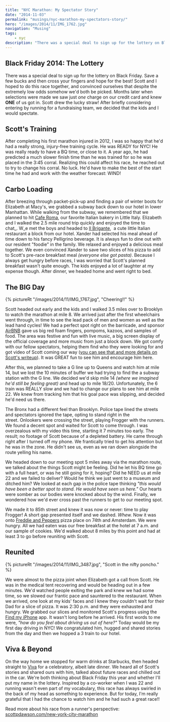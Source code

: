 ```yaml
---
title: "NYC Marathon: My Spectator Story"
date: "2014-11-03"
permalink: "musings/nyc-marathon-my-spectators-story/"
hero: "/images/2014/11/IMG_1762.jpg"
navigation: "Musing"
tags:
    - nyc
description: "There was a special deal to sign up for the lottery on Black Friday. Save a few bucks and then cross your fingers and hope for the best! Scott and I hoped to do this race together, and convinced ourselves that despite the extremely low odds somehow we'd both be picked."
---
```


## Black Friday 2014: The Lottery

There was a special deal to sign up for the lottery on Black Friday. Save a few bucks and then cross your fingers and hope for the best! Scott and I hoped to do this race together, and convinced ourselves that despite the extremely low odds somehow we'd both be picked. Months later when selections were made we saw just _one_ charge on our credit card and knew **ONE** of us got in. Scott drew the lucky straw! After briefly considering entering by running for a fundraising team, we decided that the kids and I would spectate.

## Scott's Training

After completing his first marathon injured in 2012, I was so happy that he'd had a really strong, injury-free training cycle. He was READY for NYC! He was really ready to have a BQ time, or close to it. A year ago, he had predicted a much slower finish time than he was trained for so he was placed in the 3:45 corral. Realizing this could affect his race, he reached out to try to change his corral. No luck. He'd have to make the best of the start time he had and work with the weather forecast: WIND!

## Carbo Loading

After breezing through packet-pick-up and finding a pair of winter boots for Elizabeth at Macy's, we grabbed a subway back down to our hotel in lower Manhattan. While walking from the subway, we remembered that we planned to hit [Cafe Roma](http://www.cafferomapastries.com/ "Cafe Roma"), our favorite Italian bakery in Little Italy. Elizabeth and I walked the 2.5 mile round trip quickly and enjoyed the time to chat_. W_e met the boys and headed to [Il Brigante](http://www.ilbrigantenyc.com/about.html "Il Brigante"),  a cute little Italian restaurant a block from our hotel. Xander had selected his meal ahead of time down to his fancy Pelligrino beverage. It is always fun to dine out with our resident "foodie" in the family. We relaxed and enjoyed a delicious meal together. We even convinced Xander to save two slices of his pizza to add to Scott's pre-race breakfast meal _(everyone else got pasta)_. Because I always get hungry before races, I was worried that Scott's planned breakfast wasn't quite enough. The kids enjoyed a lot of laughter at my expense though. After dinner, we headed home and went right to bed.

## The BIG Day

{% pictureRt "/images/2014/11/IMG_1767.jpg", "Cheering!!" %}

Scott headed out early and the kids and I walked 3.5 miles over to Brooklyn to watch the marathon at mile 8. We arrived just after the first wheelchairs went through, in time to see the lead pack of men and women as well as the lead hand cycles! We had a perfect spot right on the barricade, and sponsor [AirBNB](https://www.airbnb.com) gave us big red foam fingers, pompoms, kazoos, and samples of food. The area was festive and fun with live music, a big screen display of the official coverage and more music from just a block down. We got comfy with our fellow spectators, helping them find who they were looking for and got video of Scott coming our way ([you can see that and more details on Scott's writeup](https://scottpdawson.com/new-york-city-marathon/)). It was GREAT fun to see him and encourage him here.

After this, we planned to take a G line up to Queens and watch him at mile 14, but we lost the 10 minutes of buffer we had trying to find the a subway station with the G line. We decided we'd skip mile 14 _(where we imagined he'd still be feeling great)_ and head up to mile 18/20. Unfortunately, the 6 train was REALLY slow and we had to change our plans to see him at mile 22. We knew from tracking him that his goal pace was slipping, and decided he'd need us there.

The Bronx had a different feel than Brooklyn. Police tape lined the streets and spectators ignored the tape, opting to stand right in the street. Onlookers were crossing the street, playing Frogger with the runners. We found a decent spot and waited for Scott to come through. I was overzealous with my video this time, starting it 7 minutes too early. The result; no footage of Scott because of a depleted battery. He came through right after I turned off my phone. We frantically tried to get his attention but he was in the zone. He didn't see us, even as we ran down alongside the route yelling his name.

We headed down to our meeting spot 5 miles away via the marathon route, we talked about the things Scott might be feeling. Did he let his BQ time go with a full heart, or was he still going for it, hoping? Did he NEED us at mile 22 and we failed to deliver? Would he think we just went to a museum and ditched him? We looked at each gap in the police tape thinking _"this would have been a better spot to stand. He would have seen us here."_ Our hearts were somber as our bodies were knocked about by the wind. Finally, we wondered how we'd ever cross past the runners to get to our meeting spot.

We made it to 85th street and knew it was now or never: time to play Frogger! A short gap presented itself and we dashed. _Whew._ Now it was onto [Freddie and Peppers](http://www.freddieandpeppers.com/ "Freddie and Peppers") pizza place on 74th and Amsterdam. We were hungry. All we had eaten was our free breakfast at the hotel at 7 a.m. and our sample of cookies. We'd walked about 8 miles by this point and had at least 3 to go before reuniting with Scott.

## Reunited

{% pictureRt "/images/2014/11/IMG_3487.jpg", "Scott in the nifty poncho." %}

We were almost to the pizza joint when Elizabeth got a call from Scott. He was in the medical tent recovering and would be heading out in a few minutes. We'd watched people exiting the park and knew we had some time, so we slowed our frantic pace and sauntered to the restaurant. When we arrived, one look at my kids' faces and I knew they couldn't wait for their Dad for a slice of pizza. It was 2:30 p.m. and they were exhausted and hungry. We grabbed our slices and monitored Scott's progress using the [Find my iPhone](https://itunes.apple.com/us/app/find-my-iphone/id376101648?mt=8 "Find My iphone") app. It wasn't long before he arrived. His first words to me were, _"how do you feel about driving us out of here?"_ Today would be my first day driving in NYC! We congratulated him, hugged and shared stories from the day and then we hopped a 3 train to our hotel.

## Viva & Beyond

On the way home we stopped for warm drinks at Starbucks, then headed straight to [Viva](http://www.vivataqueria.com/ "Viva") for a celebratory, albeit late dinner. We heard all of Scott's stories and shared ours with him, talked about future races and chilled out in the car. We're both thinking about Black Friday this year and whether I'll put my name in the lottery. Inspired by a co-worker when I was 22 and running wasn't even part of my vocabulary, this race has always swirled in the back of my head as something to experience. But for today, I'm really grateful that I had the chance to watch him and he had such a great race!!

Read more about his race from a runner's perspective: [scottpdawson.com/new-york-city-marathon](https://scottpdawson.com/new-york-city-marathon/)
